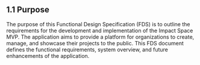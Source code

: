 ## 1.1 Purpose

The purpose of this Functional Design Specification (FDS) is to outline the requirements for the development and implementation of the Impact Space MVP. The application aims to provide a platform for organizations to create, manage, and showcase their projects to the public. This FDS document defines the functional requirements, system overview, and future enhancements of the application.
